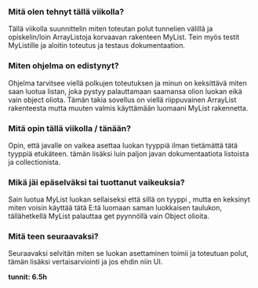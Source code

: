 ### Mitä olen tehnyt tällä viikolla?
Tällä viikolla suunnittelin miten toteutan polut tunnelien välillä ja opiskelin/loin ArrayListoja korvaavan rakenteen MyList.
Tein myös testit MyListille ja aloitin toteutus ja testaus dokumentaation.

### Miten ohjelma on edistynyt?
Ohjelma tarvitsee viellä polkujen toteutuksen ja minun on keksittävä miten saan luotua listan, joka pystyy palauttamaan saamansa olion luokan eikä vain object oliota.
Tämän takia sovellus on viellä riippuvainen ArrayList rakenteesta mutta muuten valmis käyttämään luomaani MyList rakennetta.

### Mitä opin tällä viikolla / tänään?
Opin, että javalle on vaikea asettaa luokan tyyppiä ilman tietämättä tätä tyyppiä etukäteen. tämän lisäksi luin paljon javan dokumentaatiota listoista ja collectionista.

### Mikä jäi epäselväksi tai tuottanut vaikeuksia?
Sain luotua MyList luokan sellaiseksi että sillä on tyyppi <E>, mutta en keksinyt miten voisin käyttää tätä E:tä luomaan saman luokkaisen taulukon, tällähetkellä MyList palauttaa get pyynnöllä vain Object olioita.

### Mitä teen seuraavaksi?
Seuraavaksi selvitän miten se luokan asettaminen toimii ja toteutuan polut, tämän lisäksi vertaisarviointi ja jos ehdin niin UI.

**tunnit: 6.5h**
